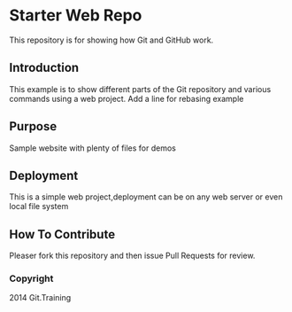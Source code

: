 # Starter Web Repo

This repository is for showing how Git and GitHub work.

## Introduction

This example is to show different parts of the Git repository and various commands using a web project.
Add a line for rebasing example

## Purpose

Sample website with plenty of files for demos

## Deployment

This is a simple web project,deployment can be on any web server or even local file system

## How To Contribute

Pleaser fork this repository and then issue Pull Requests for review.

### Copyright

2014 Git.Training
